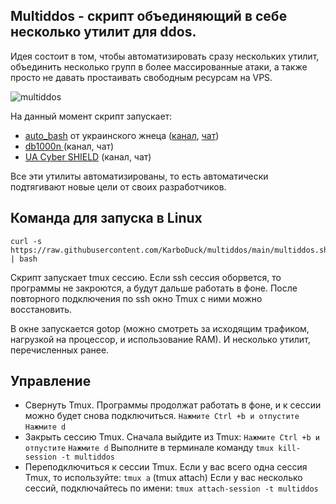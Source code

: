 ## Multiddos - скрипт объединяющий в себе несколько утилит для ddos.
Идея состоит в том, чтобы автоматизировать сразу нескольких утилит, объединить несколько групп в более массированные атаки, а также просто не давать простаивать свободным ресурсам на VPS.

![multiddos](https://user-images.githubusercontent.com/53382906/161972523-a1197762-a166-45f2-9b68-6e13cc940d99.gif)

На данный момент скрипт запускает:
* [auto_bash](https://github.com/Aruiem234/auto_mhddos/tree/main/bash) от украинского жнеца ([канал](https://t.me/ukrainian_reaper_ddos), [чат](https://t.me/+azRzzKp-STpkMjNi))
* [db1000n ](https://github.com/Arriven/db1000n) (канал, чат)
* [UA Cyber SHIELD](https://github.com/opengs/uashield) (канал, чат)

Все эти утилиты автоматизированы, то есть автоматически подтягивают новые цели от своих разработчиков.

## Команда для запуска в Linux

```
curl -s https://raw.githubusercontent.com/KarboDuck/multiddos/main/multiddos.sh | bash
```

Скрипт запускает tmux сессию. Если ssh сессия оборвется, то программы не закроются, а будут дальше работать в фоне. После повторного подключения по ssh окно Tmux с ними можно восстановить.

В окне запускается gotop (можно смотреть за исходящим трафиком, нагрузкой на процессор, и использование RAM).
И несколько утилит, перечисленных ранее. 

## Управление

* Свернуть Tmux. Программы продолжат работать в фоне, и к сессии можно будет снова подключиться.
`Нажмите Ctrl +b и отпустите` `Нажмите d`
* Закрыть сессию Tmux.
Сначала выйдите из Tmux: `Нажмите Ctrl +b и отпустите` `Нажмите d`
Выполните в терминале команду `tmux kill-session -t multiddos`
* Переподключиться к сессии Tmux.
Если у вас всего одна сессия Tmux, то используйте: `tmux a` (tmux attach)
Если у вас несколько сессий, подключайтесь по имени: `tmux attach-session -t multiddos`
